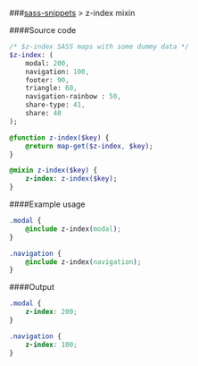 ###[sass-snippets](../../../../) > z-index mixin

####Source code
```sass
/* $z-index SASS maps with some dummy data */
$z-index: (
    modal: 200,
    navigation: 100,
    footer: 90,
    triangle: 60,
    navigation-rainbow : 50,
    share-type: 41,
    share: 40
);

@function z-index($key) {
    @return map-get($z-index, $key);
}

@mixin z-index($key) {
    z-index: z-index($key);
}
```

####Example usage
```css
.modal {
    @include z-index(modal);
}

.navigation {
    @include z-index(navigation);
}
```

####Output
```css
.modal {
    z-index: 200;
}

.navigation {
    z-index: 100;
}
```